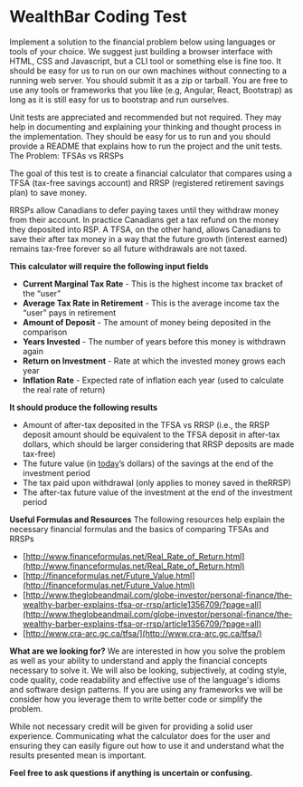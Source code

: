 # WealthBar Coding Test
Implement a solution to the financial problem below using languages or tools of your choice. We suggest just building a browser interface with HTML, CSS and Javascript, but a CLI tool or something else is fine too. It should be easy for us to run on our own machines without connecting to a running web server. You should submit it as a zip or tarball. You are free to use any tools or frameworks that you like (e.g, Angular, React, Bootstrap) as long as it is still easy for us to bootstrap and run ourselves.

Unit tests are appreciated and recommended but not required. They may help in documenting and explaining your thinking and thought process in the implementation. They should be easy for us to run and you should provide a README that explains how to run the project and the unit tests.
The Problem: TFSAs vs RRSPs

The goal of this test is to create a financial calculator that compares using a TFSA (tax-free savings account) and RRSP (registered retirement savings plan) to save money.

RRSPs allow Canadians to defer paying taxes until they withdraw money from their account. In practice Canadians get a tax refund on the money they deposited into RSP. A TFSA, on the other hand, allows Canadians to save their after tax money in a way that the future growth (interest earned) remains tax-free forever so all future withdrawals are not taxed.

**This calculator will require the following input fields**

- **Current Marginal Tax Rate** - This is the highest income tax bracket of the “user”
- **Average Tax Rate in Retirement** - This is the average income tax the “user” pays in retirement
- **Amount of Deposit** - The amount of money being deposited in the comparison
- **Years Invested** - The number of years before this money is withdrawn again
- **Return on Investment** - Rate at which the invested money grows each year
- **Inflation Rate** - Expected rate of inflation each year (used to calculate the real rate of return)

**It should produce the following results**

- Amount of after-tax deposited in the TFSA vs RRSP (i.e., the RRSP deposit amount should be equivalent to the TFSA deposit in after-tax dollars, which should be larger considering that RRSP deposits are made tax-free)
- The future value (in [today](http://airmail.calendar/2016-07-29%2012:00:00%20PDT)’s dollars) of the savings at the end of the investment period
- The tax paid upon withdrawal (only applies to money saved in theRRSP)
- The after-tax future value of the investment at the end of the investment period

**Useful Formulas and Resources**
The following resources help explain the necessary financial formulas and the basics of comparing TFSAs and RRSPs


- [http://www.financeformulas.net/Real_Rate_of_Return.html](http://www.financeformulas.net/Real_Rate_of_Return.html)
- [http://financeformulas.net/Future_Value.html](http://financeformulas.net/Future_Value.html)
- [http://www.theglobeandmail.com/globe-investor/personal-finance/the-wealthy-barber-explains-tfsa-or-rrsp/article1356709/?page=all](http://www.theglobeandmail.com/globe-investor/personal-finance/the-wealthy-barber-explains-tfsa-or-rrsp/article1356709/?page=all)
- [http://www.cra-arc.gc.ca/tfsa/](http://www.cra-arc.gc.ca/tfsa/)

**What are we looking for?**
We are interested in how you solve the problem as well as your ability to understand and apply the financial concepts necessary to solve it. We will also be looking, subjectively, at coding style, code quality, code readability and effective use of the language's idioms and software design patterns. If you are using any frameworks we will be consider how you leverage them to write better code or simplify the problem.

While not necessary credit will be given for providing a solid user experience. Communicating what the calculator does for the user and ensuring they can easily figure out how to use it and understand what the results presented mean is important.

**Feel free to ask questions if anything is uncertain or confusing.**


